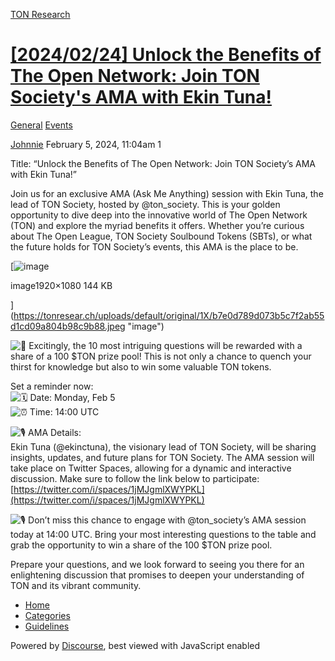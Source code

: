 [TON Research](/)

# [\[2024/02/24\] Unlock the Benefits of The Open Network: Join TON Society's AMA with Ekin Tuna!](/t/2024-02-24-unlock-the-benefits-of-the-open-network-join-ton-societys-ama-with-ekin-tuna/273)

[General](/c/general/events/6)  [Events](/c/general/events/6) 

    

[Johnnie](https://tonresear.ch/u/Johnnie)   February 5, 2024, 11:04am  1

Title: “Unlock the Benefits of The Open Network: Join TON Society’s AMA with Ekin Tuna!”

Join us for an exclusive AMA (Ask Me Anything) session with Ekin Tuna, the lead of TON Society, hosted by @ton\_society. This is your golden opportunity to dive deep into the innovative world of The Open Network (TON) and explore the myriad benefits it offers. Whether you’re curious about The Open League, TON Society Soulbound Tokens (SBTs), or what the future holds for TON Society’s events, this AMA is the place to be.

[![image](https://tonresear.ch/uploads/default/optimized/1X/b7e0d789d073b5c7f2ab55d1cd09a804b98c9b88_2_690x388.jpeg)

image1920×1080 144 KB

](https://tonresear.ch/uploads/default/original/1X/b7e0d789d073b5c7f2ab55d1cd09a804b98c9b88.jpeg "image")

![:gift:](https://tonresear.ch/images/emoji/twitter/gift.png?v=12 ":gift:") Excitingly, the 10 most intriguing questions will be rewarded with a share of a 100 $TON prize pool! This is not only a chance to quench your thirst for knowledge but also to win some valuable TON tokens.

Set a reminder now:  
![:spiral_calendar:](https://tonresear.ch/images/emoji/twitter/spiral_calendar.png?v=12 ":spiral_calendar:") Date: Monday, Feb 5  
![:alarm_clock:](https://tonresear.ch/images/emoji/twitter/alarm_clock.png?v=12 ":alarm_clock:") Time: 14:00 UTC

![:studio_microphone:](https://tonresear.ch/images/emoji/twitter/studio_microphone.png?v=12 ":studio_microphone:") AMA Details:  
Ekin Tuna (@ekinctuna), the visionary lead of TON Society, will be sharing insights, updates, and future plans for TON Society. The AMA session will take place on Twitter Spaces, allowing for a dynamic and interactive discussion. Make sure to follow the link below to participate: [https://twitter.com/i/spaces/1jMJgmlXWYPKL](https://twitter.com/i/spaces/1jMJgmlXWYPKL)

![:studio_microphone:](https://tonresear.ch/images/emoji/twitter/studio_microphone.png?v=12 ":studio_microphone:") Don’t miss this chance to engage with @ton\_society’s AMA session today at 14:00 UTC. Bring your most interesting questions to the table and grab the opportunity to win a share of the 100 $TON prize pool.

Prepare your questions, and we look forward to seeing you there for an enlightening discussion that promises to deepen your understanding of TON and its vibrant community.

 

*   [Home](/)
*   [Categories](/categories)
*   [Guidelines](/guidelines)

Powered by [Discourse](https://www.discourse.org), best viewed with JavaScript enabled